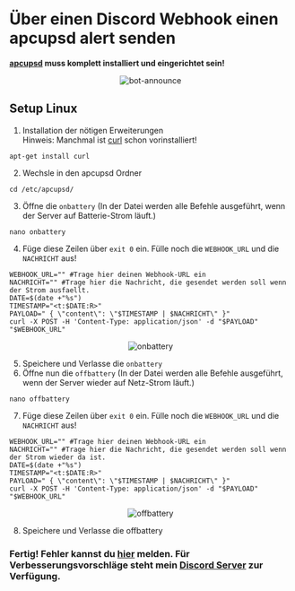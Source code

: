 # Über einen Discord Webhook einen apcupsd alert senden
**[apcupsd](http://www.apcupsd.org/) muss komplett installiert und eingerichtet sein!**

<p align="center">
<img src="https://data.jonnytutorials.de/img/apcupsd-github/1.png" border="0" alt="bot-announce">
</p>

## Setup Linux
1. Installation der nötigen Erweiterungen
<br> Hinweis: Manchmal ist [curl](https://de.wikipedia.org/wiki/CURL) schon vorinstalliert!
``` shell
apt-get install curl
```

2. Wechsle in den apcupsd Ordner
``` shell
cd /etc/apcupsd/
```

3. Öffne die `onbattery` (In der Datei werden alle Befehle ausgeführt, wenn der Server auf Batterie-Strom läuft.)
``` shell
nano onbattery
```

4. Füge diese Zeilen über `exit 0` ein. Fülle noch die `WEBHOOK_URL` und die `NACHRICHT` aus!
``` shell
WEBHOOK_URL="" #Trage hier deinen Webhook-URL ein
NACHRICHT="" #Trage hier die Nachricht, die gesendet werden soll wenn der Strom ausfaellt.
DATE=$(date +"%s")
TIMESTAMP="<t:$DATE:R>"
PAYLOAD=" { \"content\": \"$TIMESTAMP | $NACHRICHT\" }"
curl -X POST -H 'Content-Type: application/json' -d "$PAYLOAD" "$WEBHOOK_URL"
```
<p align="center">
<img src="https://data.jonnytutorials.de/img/apcupsd-github/2.png" alt="onbattery">
</p>

5. Speichere und Verlasse die `onbattery`
6. Öffne nun die `offbattery` (In der Datei werden alle Befehle ausgeführt, wenn der Server wieder auf Netz-Strom läuft.)
``` shell
nano offbattery
```
7. Füge diese Zeilen über `exit 0` ein. Fülle noch die `WEBHOOK_URL` und die `NACHRICHT` aus!
``` shell
WEBHOOK_URL="" #Trage hier deinen Webhook-URL ein
NACHRICHT="" #Trage hier die Nachricht, die gesendet werden soll wenn der Strom wieder da ist.
DATE=$(date +"%s")
TIMESTAMP="<t:$DATE:R>"
PAYLOAD=" { \"content\": \"$TIMESTAMP | $NACHRICHT\" }"
curl -X POST -H 'Content-Type: application/json' -d "$PAYLOAD" "$WEBHOOK_URL"
```

<p align="center">
<img src="https://data.jonnytutorials.de/img/apcupsd-github/3.png" alt="offbattery">
</p>

8. Speichere und Verlasse die offbattery
### Fertig! Fehler kannst du [hier](https://github.com/jonnytutorials/apcupsd_discord-webhook_alert/issues/new) melden. Für Verbesserungsvorschläge steht mein [Discord Server](https://discord.gg/s9tD46Fwh8) zur Verfügung.
